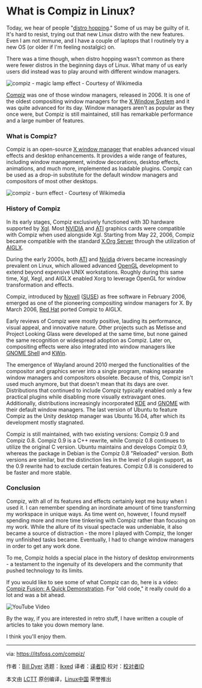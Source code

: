 [#]: subject: "What is Compiz in Linux?"
[#]: via: "https://itsfoss.com/compiz/"
[#]: author: "Bill Dyer https://itsfoss.com/author/bill/"
[#]: collector: "lkxed"
[#]: translator: " "
[#]: reviewer: " "
[#]: publisher: " "
[#]: url: " "

What is Compiz in Linux?
======

Today, we hear of people "[distro hopping][1]." Some of us may be guilty of it. It's hard to resist, trying out that new Linux distro with the new features. Even I am not immune, and I have a couple of laptops that I routinely try a new OS (or older if I'm feeling nostalgic) on.

There was a time though, when distro hopping wasn't common as there were fewer distros in the beginning days of Linux. What many of us early users did instead was to play around with different window managers.

![compiz - magic lamp effect - Courtesy of Wikimedia][2]

[Compiz][3] was one of those window managers, released in 2006. It is one of the oldest compositing window managers for the [X Window System][4] and it was quite advanced for its day. Window managers aren't as popular as they once were, but Compiz is still maintained, still has remarkable performance and a large number of features.

### What is Compiz?

Compiz is an open-source [X window manager][5] that enables advanced visual effects and desktop enhancements. It provides a wide range of features, including window management, window decorations, desktop effects, animations, and much more, implemented as loadable plugins. Compiz can be used as a drop-in substitute for the default window managers and compositors of most other desktops.

![compiz - burn effect - Courtesy of Wikimedia][6]

### History of Compiz

In its early stages, Compiz exclusively functioned with 3D hardware supported by [Xgl][7]. Most [NVIDIA][8] and [ATI][9] graphics cards were compatible with Compiz when used alongside Xgl. Starting from May 22, 2006, Compiz became compatible with the standard [X.Org Server][10] through the utilization of [AIGLX][11].

During the early 2000s, both [ATI][12] and [Nvidia][13] drivers became increasingly prevalent on Linux, which allowed advanced [OpenGL][14] development to extend beyond expensive UNIX workstations. Roughly during this same time, Xgl, Xegl, and AIGLX enabled Xorg to leverage OpenGL for window transformation and effects.

Compiz, introduced by [Novell][15] ([SUSE][16]) as free software in February 2006, emerged as one of the pioneering compositing window managers for X. By March 2006, [Red Hat][17] ported Compiz to AIGLX.

Early reviews of Compiz were mostly positive, lauding its performance, visual appeal, and innovative nature. Other projects such as Metisse and Project Looking Glass were developed at the same time, but none gained the same recognition or widespread adoption as Compiz. Later on, compositing effects were also integrated into window managers like [GNOME Shell][18] and [KWin][19].

The emergence of Wayland around 2010 merged the functionalities of the compositor and graphics server into a single program, making separate window managers and compositors obsolete. Because of this, Compiz isn't used much anymore, but that doesn't mean that its days are over. Distributions that continued to include Compiz typically enabled only a few practical plugins while disabling more visually extravagant ones. Additionally, distributions increasingly incorporated [KDE][20] and [GNOME][21] with their default window managers. The last version of Ubuntu to feature Compiz as the Unity desktop manager was Ubuntu 16.04, after which its development mostly stagnated.

Compiz is still maintained, with two existing versions: Compiz 0.9 and Compiz 0.8. Compiz 0.9 is a C++ rewrite, while Compiz 0.8 continues to utilize the original C version. Ubuntu maintains and develops Compiz 0.9, whereas the package in Debian is the Compiz 0.8 "Reloaded" version. Both versions are similar, but the distinction lies in the level of plugin support, as the 0.9 rewrite had to exclude certain features. Compiz 0.8 is considered to be faster and more stable.

### Conclusion

Compiz, with all of its features and effects certainly kept me busy when I used it. I can remember spending an inordinate amount of time transforming my workspace in unique ways. As time went on, however, I found myself spending more and more time tinkering with Compiz rather than focusing on my work. While the allure of its visual spectacle was undeniable, it also became a source of distraction - the more I played with Compiz, the longer my unfinished tasks became. Eventually, I had to change window managers in order to get any work done.

To me, Compiz holds a special place in the history of desktop environments - a testament to the ingenuity of its developers and the community that pushed technology to its limits.

If you would like to see some of what Compiz can do, here is a video: [Compiz Fusion: A Quick Demonstration][22]. For "old code," it really could do a lot and was a bit ahead.

![YouTube Video][22]

By the way, if you are interested in retro stuff, I have written a couple of articles to take you down memory lane.

I think you'll enjoy them.

--------------------------------------------------------------------------------

via: https://itsfoss.com/compiz/

作者：[Bill Dyer][a]
选题：[lkxed][b]
译者：[译者ID](https://github.com/译者ID)
校对：[校对者ID](https://github.com/校对者ID)

本文由 [LCTT](https://github.com/LCTT/TranslateProject) 原创编译，[Linux中国](https://linux.cn/) 荣誉推出

[a]: https://itsfoss.com/author/bill/
[b]: https://github.com/lkxed/
[1]: https://itsfoss.com/distrohopping-issues/
[2]: https://itsfoss.com/content/images/2023/07/Magic_Lamp_effect.png
[3]: https://code.launchpad.net/compiz
[4]: https://en.wikipedia.org/wiki/X_Window_System
[5]: https://en.wikipedia.org/wiki/X_window_manager
[6]: https://itsfoss.com/content/images/2023/07/Burn_effect.png
[7]: https://en.wikipedia.org/wiki/Xgl
[8]: https://en.wikipedia.org/wiki/NVIDIA
[9]: https://en.wikipedia.org/wiki/ATI_(brand)
[10]: https://en.wikipedia.org/wiki/X.Org_Server
[11]: https://en.wikipedia.org/wiki/AIGLX
[12]: https://en.wikipedia.org/wiki/ATI_Technologies
[13]: https://en.wikipedia.org/wiki/Nvidia
[14]: https://en.wikipedia.org/wiki/OpenGL
[15]: https://en.wikipedia.org/wiki/Novell
[16]: https://en.wikipedia.org/wiki/SUSE
[17]: https://en.wikipedia.org/wiki/Red_Hat
[18]: https://en.wikipedia.org/wiki/GNOME_Shell
[19]: https://en.wikipedia.org/wiki/KWin
[20]: https://en.wikipedia.org/wiki/KDE
[21]: https://en.wikipedia.org/wiki/GNOME
[22]: https://youtu.be/E4Fbk52Mk1w

